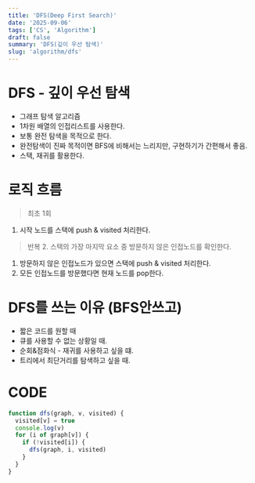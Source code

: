 ```yaml
---
title: 'DFS(Deep First Search)'
date: '2025-09-06'
tags: ['CS', 'Algorithm']
draft: false
summary: 'DFS(깊이 우선 탐색)'
slug: 'algorithm/dfs'
---
```


# DFS - 깊이 우선 탐색

- 그래프 탐색 알고리즘
- 1차원 배열의 인접리스트를 사용한다.
- 보통 완전 탐색을 목적으로 한다.
- 완전탐색이 진짜 목적이면 BFS에 비해서는 느리지만, 구현하기가 간편해서 좋음.
- 스택, 재귀를 활용한다.

# 로직 흐름

> 최초 1회

1. 시작 노드를 스택에 push & visited 처리한다.

> 반복 2. 스택의 가장 마지막 요소 중 방문하지 않은 인접노드를 확인한다.

1. 방문하지 않은 인접노드가 있으면 스택에 push & visited 처리한다.
2. 모든 인접노드를 방문했다면 현재 노드를 pop한다.

# DFS를 쓰는 이유 (BFS안쓰고)

- 짧은 코드를 원할 때
- 큐를 사용할 수 없는 상황일 때.
- 순회&점화식 - 재귀를 사용하고 싶을 떄.
- 트리에서 최단거리를 탐색하고 싶을 때.

# CODE

```js
function dfs(graph, v, visited) {
  visited[v] = true
  console.log(v)
  for (i of graph[v]) {
    if (!visited[i]) {
      dfs(graph, i, visited)
    }
  }
}
```
